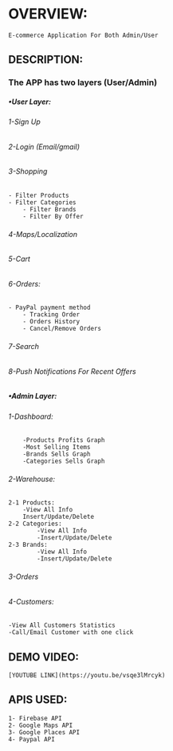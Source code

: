 # OVERVIEW:
	E-commerce Application For Both Admin/User 
## DESCRIPTION: 
### The APP has two layers (User/Admin)
##### •User Layer:
###### 1-Sign Up 
###### 2-Login (Email/gmail) 
###### 3-Shopping
	- Filter Products 
	- Filter Categories 
    	- Filter Brands
    	- Filter By Offer
###### 4-Maps/Localization
###### 5-Cart
###### 6-Orders:
   	- PayPal payment method
    	- Tracking Order
    	- Orders History
    	- Cancel/Remove Orders
######  7-Search
######  8-Push Notifications For Recent Offers
##### •Admin Layer:
###### 1-Dashboard:
 		-Products Profits Graph 
		-Most Selling Items
		-Brands Sells Graph
		-Categories Sells Graph
###### 2-Warehouse:
   	2-1 Products:
		-View All Info
		Insert/Update/Delete
   	2-2 Categories:
        	-View All Info
        	-Insert/Update/Delete
   	2-3 Brands:
        	-View All Info
        	-Insert/Update/Delete
###### 3-Orders
###### 4-Customers:
   	-View All Customers Statistics
   	-Call/Email Customer with one click
## DEMO VIDEO:
	[YOUTUBE LINK](https://youtu.be/vsqe3lMrcyk)
## APIS USED:
	1- Firebase API
	2- Google Maps API
	3- Google Places API 
	4- Paypal API



